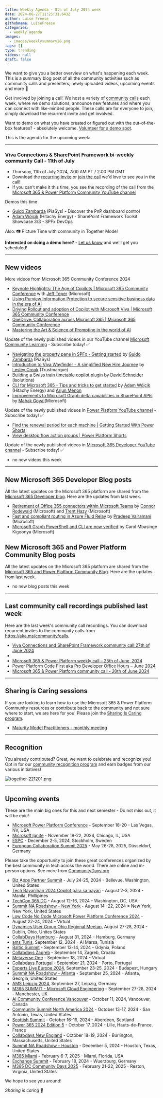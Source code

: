 ```yaml
---
title: Weekly Agenda - 8th of July 2024 week
date: 2024-06-27T11:25:31.643Z
author: Luise Freese
githubname: LuiseFreese
categories:
  - weekly agenda
images:
  - images/weeklysummary28.png
tags: []
type: trending
videos: null
draft: false
---
```


We want to give you a better overview on what's happening each week. This is a summary blog post of all the community activities such as community calls and presenters, newly uploaded videos, upcoming events and more 🚀 

Get involved by joining a call! We host a variety of [community calls](https://aka.ms/community/calls) each week, where we demo solutions, announce new features and where you can connect with like-minded people. These calls are for everyone to join, simply download the recurrent invite and get involved. 

Want to demo on what you have created or figured out with the out-of-the-box features? - absolutely welcome. [Volunteer for a demo spot](https://aka.ms/community/request/demo).

This is the agenda for the upcoming week:

---

### Viva Connections & SharePoint Framework bi-weekly community Call - 11th of July

* Thursday, 11th of July 2024, 7:00 AM PT / 2:00 PM GMT
* Download the [recurring invite](https://aka.ms/spdev-spfx-call) or [join the call](https://aka.ms/spdev-spfx-call-join) we'd love to see you in the call!
* If you can't make it this time, you see the recording of the call from the [Microsoft 365 & Power Platform Community YouTube channel](https://www.youtube.com/watch?v=gAqUr9wa2_0&list=PLR9nK3mnD-OURfm5Ypu-wK52cxBv_gXCA)

Demos this time

* [Guido Zambarda](https://www.linkedin.com/in/guidozam/) (PiaSys) -  Discover the PnP dashboard control 
* [Adam Wójcik](https://www.linkedin.com/in/adam-w%C3%B3jcik-9b7777a6/) (Hitachy Energy) - SharePoint Framework Toolkit Showcase 3/3 - SPFx DevOps



Also: 📷 Picture Time with community in Together Mode!

**Interested on doing a demo here?** - [Let us know](https://aka.ms/community/request/demo) and we'll get you scheduled!


---

## New videos 


More videos from Microsoft 365 Community Conference 2024

* [Keynote Highlights: The Age of Copilots | Microsoft 365 Community Conference](https://www.youtube.com/watch?v=fQNtTxhvJBg) with [Jeff Teper](https://www.linkedin.com/in/jeffteper/) (Microsoft)
* [Using Purview Information Protection to secure sensitive business data in the era of AI](https://www.youtube.com/watch?v=fKwfHpkiiNw)
* [Driving Rollout and adoption of Copilot with Microsoft Viva | Microsoft 365 Community Conference](https://www.youtube.com/watch?v=zF4d-A-DvzI)
* [OneDrive: Collaboration across Microsoft 365 | Microsoft 365 Community Conference](https://www.youtube.com/watch?v=4W-v-w4xdcY&)
* [Mastering the Art & Science of Prompting in the world of AI](https://www.youtube.com/watch?v=Fxt3X3bgBeA)


Update of the newly published videos in our YouTube channel [Microsoft Community Learning](https://www.youtube.com/channel/UC_mKdhw-V6CeCM7gTo_Iy7w) - Subscribe today! ✅

* [Navigating the property pane in SPFx - Getting started](https://www.youtube.com/watch?v=Pq3l9UIAs3A) by  [Guido Zambarda](https://www.linkedin.com/in/guidozam/) (PiaSys) 
* [Introduction to Viva Wayfinder - A simplified New Hire Journey​](https://www.youtube.com/watch?v=TmNpybkuahQ) by  [Lesley Crook](https://linkedin.com/in/lesley-crook) (Trustmarque)
* [Building a Swiss train timetable copilot plugin​](https://www.youtube.com/watch?v=7FFtR1pHnFU) by [David Schneider](https://linkedin.com/in/david-schneider ) (isolutions)
* [CLI for Microsoft 365 - Tips and tricks to get started](https://www.youtube.com/watch?v=bAKG0jvDFwY&t=29s) by [Adam Wójcik](https://www.linkedin.com/in/adam-w%C3%B3jcik-9b7777a6/) (Hitachy Energy) and [Arjun Menon](https://linkedin.com/in/arjunumenon)
* [Improvements to Microsoft Graph delta capabilities in SharePoint APIs](https://www.youtube.com/watch?v=Ou1mh-Qb14c) by [Mahak Goyal](https://www.linkedin.com/in/mahakgoyal15/)(Microsoft)


Update of the newly published videos in [Power Platform YouTube channel](https://www.youtube.com/@mspowerplatform) - Subscribe today! ✅

* [Find the renewal period for each machine | Getting Started With Power Shorts](https://www.youtube.com/watch?v=gKvNyBLA_KA)
* [View desktop flow action groups | Power Platform Shorts](https://www.youtube.com/watch?v=TUmoWDA3NQU)

Update of the newly published videos in [Microsoft 365 Developer YouTube channel](https://www.youtube.com/@Microsoft365Developer) - Subscribe today! ✅

* no new videos this week

---

## New Microsoft 365 Developer Blog posts

All the latest updates on the Microsoft 365 platform are shared from the [Microsoft 365 Developer blog](https://devblogs.microsoft.com/microsoft365dev/). Here are the updates from last week.

* [Retirement of Office 365 connectors within Microsoft Teams](https://devblogs.microsoft.com/microsoft365dev/retirement-of-office-365-connectors-within-microsoft-teams/) by [Connor Rodewald](https://www.linkedin.com/in/connor-rodewald-38570471/) (Microsoft) and [Trent Hazy](https://www.linkedin.com/in/trenthazy/) (Microsoft)
* [Fast and compliant routing in Azure Fluid Relay](https://devblogs.microsoft.com/microsoft365dev/fast-and-compliant-routing-in-azure-fluid-relay/) by [Pradeep Vairamani](https://www.linkedin.com/in/pradeepvairamani/) (Microsoft)
* [Microsoft Graph PowerShell and CLI are now verified](https://devblogs.microsoft.com/microsoft365dev/microsoft-graph-powershell-and-cli-are-now-verified/) by Carol Mbasinge Kigoonya (Microsoft)


## New Microsoft 365 and Power Platform Community Blog posts

All the latest updates on the Microsoft 365 platform are shared from the [Microsoft 365 and Power Platform Community Blog](https://pnp.github.io/blog/). Here are the updates from last week.

* no new blog posts this week


---

## Last community call recordings published last week

Here are the last week's community call recordings. You can download recurrent invites to the community calls from https://aka.ms/community/calls.

* [Viva Connections and SharePoint Framework community call 27th of June 2024](https://www.youtube.com/watch?v=XUuxItNZbzo)
* 
* [Microsoft 365 & Power Platform weekly call – 25th of June, 2024](https://www.youtube.com/watch?v=nIbHyF9yCjg)
* [Power Platform Code First aka Pro Developer Office Hours – June 2024](https://www.youtube.com/watch?v=sxTWkMNcTy8)
* [Microsoft 365 & Power Platform community call - 20th of June 2024](https://www.youtube.com/watch?v=zmsW1DhQcD8)

---

## Sharing is Caring sessions

If you are looking to learn how to use the Microsoft 365 & Power Platform Community resources or contribute back to the community and not sure where to start, we are here for you! Please join the [Sharing Is Caring program](https://pnp.github.io/sharing-is-caring/).

* [Maturity Model Practitioners - monthly meeting](https://aka.ms/mm4m365/invite)

---

## Recognition

You already contributed? Great, we want to celebrate and recognize you! Opt in for our [community recognition program](https://pnp.github.io/recognitionprogram/) and earn badges from our various initiatives! 

![together-221201.png](images/community-recognization-program.png)

---

## Upcoming events

These are the main big ones for this and next semester - Do not miss out, it will be epic!

* [Microsoft Power Platform Conference](https://powerplatformconf.com/#!/) - September 18-20 - Las Vegas, NV, USA
* [Microsoft Ignite](https://ignite.microsoft.com/en-US/home) - November 18-22, 2024, Chicago, IL, USA
* [ESPC](https://www.sharepointeurope.com/) - December 2-5, 2024, Stockholm, Sweden
* [European Collaboration Summit 2025](https://collabsummit.eu/) - May 26-28, 2025, Düsseldorf, Germany

Please take the opportunity to join these great conferences organized by the best community in tech across the world. There are online and in-person options. See more from [CommunityDays.org](https://www.communitydays.org/).

* [Biz Apps Partner Summit](https://www.communitydays.org/event/2024-07-24/biz-apps-partner-summit) - July 24-25, 2024 - Bellevue, Washington, United States
* [Tech Bayanihan 2024 Copilot para sa bayan](https://www.communitydays.org/event/2024-08-02/techbayanihan-2024-copilot-para-sa-bayan) - August 2-3, 2024 - Manila, Phillipines
* [TechCon 365 DC](https://www.communitydays.org/event/2024-08-12/techcon365-dc) - August 12-16, 2024 - Washington, DC, USA
* [Summit NA Roadshow - New York](https://www.communitydays.org/event/2024-08-14/summit-na-roadshow-new-york) - August 14 -22, 2024 = New York, New York, United States
* [Low Code No Code Microsoft Power Platform Conference 2024](https://www.communitydays.org/event/2024-08-22/low-code-no-code-microsoft-power-platform-conference-2024) - August 22-24, 2024 - Virtual
* [Dynamics User Group Ohio Regional Meetup](https://www.communitydays.org/event/2024-08-27/dynamics-user-group-ohio-regional-meetup-2024), August 27-28, 2024 - Dublin, Ohio, Unites States
* [CollabDays Hamburg](https://www.communitydays.org/event/2024-08-31/collabdays-hamburg-2024) - August 31, 2024 - Hamburg, Germany
* [ams Tunis](https://www.communitydays.org/event/2024-09-12/ams-tunis), September 12, 2024 - Al Marsa, Tunisia
* [Baltic Summit](https://www.communitydays.org/event/2024-09-13/baltic-summit-2024) - September 13-14, 2024 - Gdynia, Poland
* [Collabdays Zagreb](https://www.communitydays.org/event/2024-09-14/collabdays-2024-zagreb) - September 14, Zagreb, Croatia
* [Metaverse One](https://www.communitydays.org/event/2024-09-18/metaverse-one-2024) - September 18, 2024 - Virtual
* [Collabdays Portugal](https://www.communitydays.org/event/2024-09-21/collabdays-portugal) - September 21, 2024 - Porto, Portugal
* [Experts Live Europe 2024](https://www.communitydays.org/event/2024-09-23/experts-live-europe-2024), September 23-25, 2024 - Budapest, Hungary
* [Summit NA Roadshow - Atlanta](https://www.communitydays.org/event/2024-09-25/summit-na-roadshow-atlanta) - September 25, 2024 - Atlanta, Georgia, United States
* [AMS Leipzig 2024](https://www.communitydays.org/event/2024-09-27/ams-leipzig-2024), September 27, Leipzig, Germany
* [M365 SUMMIT - Microsoft Cloud Engineering](https://www.communitydays.org/event/2024-09-27/m365-summit-microsoft-cloud-engineering) - September 27-28, 2024 - Manchester, UK
* [AI Community Conference Vancouver](https://www.communitydays.org/event/2024-10-11/ai-community-conference-vancouver-2024) - October 11, 2024, Vancouver, Canada
* [Community Summit North America 2024](https://www.communitydays.org/event/2024-10-13/community-summit-north-america-2024) - October 13-17, 2024 - San Antonio, Texas, United States
* [Scottish Summit](https://www.communitydays.org/event/2024-10-16/scottish-summit-2024) - October 16-19, 2024 - Aberdeen, Scotland
* [Power 365 2024 Edition 5](https://www.communitydays.org/event/2024-10-17/power-365-2024-edition-5) - October 17, 2024 - Lille, Hauts-de-France, France
* [Collabdays New England](https://www.communitydays.org/event/2024-10-18/collabdays-new-england) - October 18-19, 2024 - Burlington, Massachusetts, United States
* [Summit NA Roadshow - Houston](https://www.communitydays.org/event/2024-12-05/summit-na-roadshow-houston) - December 5, 2024 - Houston, Texas, United States
* [M365 Miami](https://www.communitydays.org/event/2025-02-06/m365-miami) - February 6-7, 2025 - Miami, Florida, USA
* [Exchange Summit](https://www.communitydays.org/event/2025-02-18/exchange-summit-2025) - February 18, 2024 - Wuerzburg, Germany
* [M365 DC Community Days 2025](https://www.communitydays.org/event/2025-02-21/m365-dc-community-days-2025) - February 21-22, 2025 - Reston, Virginia, United States

We hope to see you around!

_Sharing is caring 🧡_
